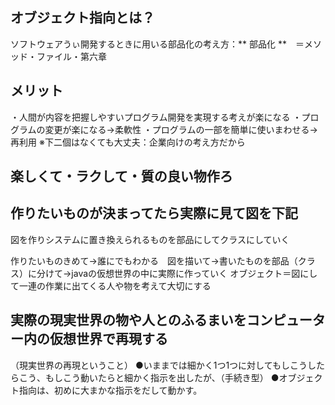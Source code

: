 ## オブジェクト指向とは？

ソフトウェアうぃ開発するときに用いる部品化の考え方：** 部品化 **　＝メソッド・ファイル・第六章
## メリット

・人間が内容を把握しやすいプログラム開発を実現する考えが楽になる
・プログラムの変更が楽になる→柔軟性
・プログラムの一部を簡単に使いまわせる→再利用
※下二個はなくても大丈夫：企業向けの考え方だから
## 楽しくて・ラクして・質の良い物作ろ

## 作りたいものが決まってたら実際に見て図を下記
図を作りシステムに置き換えられるものを部品にしてクラスにしていく


作りたいものきめて→誰にでもわかる　図を描いて→書いたものを部品（クラス）に分けて→javaの仮想世界の中に実際に作っていく
オブジェクト＝図にして一連の作業に出てくる人や物を考えて大切にする
## 実際の現実世界の物や人とのふるまいをコンピューター内の仮想世界で再現する
（現実世界の再現ということ）
●いままでは細かく1つ1つに対してもしこうしたらこう、もしこう動いたらと細かく指示を出したが、（手続き型）
●オブジェクト指向は、初めに大まかな指示をだして動かす。

　
